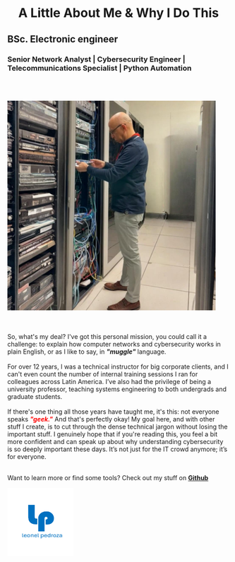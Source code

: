 <h1 align="center">A Little About Me & Why I Do This</h1>

<h2 align="leftr">
BSc. Electronic engineer </h2>
<h3 align="leftr">
Senior Network Analyst | Cybersecurity Engineer |<br>
Telecommunications Specialist | Python Automation
</h3>
<br></br>
<p align="left"> 
<img src="graficas/selfie.png" alt="Graph" width="472" height="475" alt="leonelpedroza" ></img> 
</p>
<br></br>
So, what's my deal? I've got this personal mission, you could call it a challenge: to explain how computer networks and cybersecurity works in plain English, or as I like to say, in <b><i>"muggle"</i></b> language. 
<br>
<br>
For over 12 years, I was a technical instructor for big corporate clients, and I can't even count the number of internal training sessions I ran for colleagues across Latin America. I’ve also had the privilege of being a university professor, teaching systems engineering to both undergrads and graduate students.
<br>
<br>
If there's one thing all those years have taught me, it's this: not everyone speaks <b><i style="color:red;">"geek."</i></b> And that's perfectly okay! My goal here, and with other stuff I create, is to cut through the dense technical jargon without losing the important stuff. I genuinely hope that if you're reading this, you feel a bit more confident and can speak up about why understanding cybersecurity is so deeply important these days. It’s not just for the IT crowd anymore; it’s for everyone.
<br>
<br>

Want to learn more or find some tools? Check out my stuff on <b> [Github](https://github.com/leonelpedroza) </b>
<p align="left"> 
<img src="graficas/logo-blue.png" alt="Graph" width="150" height="155" alt="leonelpedroza" ></img> 
</p>
